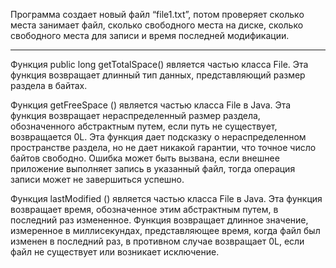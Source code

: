 Программа создает новый файл “file1.txt”, потом проверяет сколько места занимает файл, сколько свободного места на диске, сколько свободного места для записи и время последней модификации.
*********************************************************************************************************************************
Функция public long getTotalSpace() является частью класса File. Эта функция возвращает длинный тип данных, представляющий размер раздела в байтах.

Функция getFreeSpace () является частью класса File в Java. Эта функция возвращает нераспределенный размер раздела, обозначенного абстрактным путем, если путь не существует, возвращается 0L. Эта функция дает подсказку о нераспределенном пространстве раздела, но не дает никакой гарантии, что точное число байтов свободно. Ошибка может быть вызвана, если внешнее приложение выполняет запись в указанный файл, тогда операция записи может не завершиться успешно.

Функция lastModified () является частью класса File в Java. Эта функция возвращает время, обозначенное этим абстрактным путем, в последний раз измененное. Функция возвращает длинное значение, измеренное в миллисекундах, представляющее время, когда файл был изменен в последний раз, в противном случае возвращает 0L, если файл не существует или возникает исключение.
